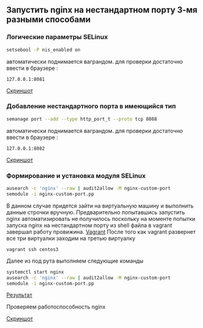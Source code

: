 ## Запустить nginx на нестандартном порту 3-мя разными способами
### Логические параметры SELinux
```bash
setsebool -P nis_enabled on
```
автоматически поднимается ваграндом.
для проверки достаточно ввести в браузере : 
```
127.0.0.1:8081
```
[Скриншот](https://github.com/MelnikovAlexey/vagrant/blob/hw-3/part1/nginxV1.png)
### Добавление нестандартного порта в имеющийся тип
```bash
semanage port --add --type http_port_t --proto tcp 8088
```
автоматически поднимается ваграндом.
для проверки достаточно ввести в браузере : 
```
127.0.0.1:8082
```
[Скриншот](https://github.com/MelnikovAlexey/vagrant/blob/hw-3/part1/nginxV2.png)
### Формирование и установка модуля SELinux
```bash
ausearch -c 'nginx' --raw | audit2allow -M nginx-custom-port
semodule -i nginx-custom-port.pp
```
В данном случае придется зайти на виртуальную машину и выполнить данные строчки вручную. Предварительно попытавшись запустить nginx
автоматизировать не получилось поскольку на моменте попытки запуска nginx на нестандартном порту из shell файла в vagrant завершал работу провижина.
[Vagrant](https://github.com/MelnikovAlexey/vagrant/blob/hw-3/part1/nginxV3_autocrash.png)
После того как vagrant развернет все три виртуалки заходим на третью виртуалку 
```
vagrant ssh centos3
``` 
Далее из под рута выполняем следующие команды
```bash 
systemctl start nginx
ausearch -c 'nginx' --raw | audit2allow -M nginx-custom-port
semodule -i nginx-custom-port.pp
```
[Результат](https://github.com/MelnikovAlexey/vagrant/blob/hw-3/part1/nginxV3_result.png)

Проверяем работоспособность nginx

[Скриншот](https://github.com/MelnikovAlexey/vagrant/blob/hw-3/part1/nginxV3.png)

